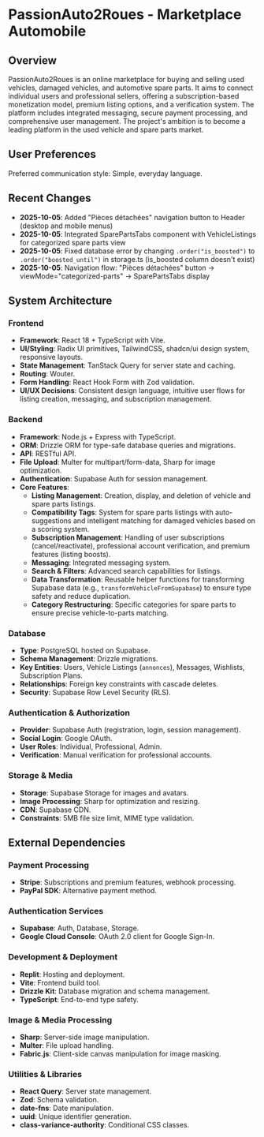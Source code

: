 # PassionAuto2Roues - Marketplace Automobile

## Overview
PassionAuto2Roues is an online marketplace for buying and selling used vehicles, damaged vehicles, and automotive spare parts. It aims to connect individual users and professional sellers, offering a subscription-based monetization model, premium listing options, and a verification system. The platform includes integrated messaging, secure payment processing, and comprehensive user management. The project's ambition is to become a leading platform in the used vehicle and spare parts market.

## User Preferences
Preferred communication style: Simple, everyday language.

## Recent Changes
- **2025-10-05**: Added "Pièces détachées" navigation button to Header (desktop and mobile menus)
- **2025-10-05**: Integrated SparePartsTabs component with VehicleListings for categorized spare parts view
- **2025-10-05**: Fixed database error by changing `.order("is_boosted")` to `.order("boosted_until")` in storage.ts (is_boosted column doesn't exist)
- **2025-10-05**: Navigation flow: "Pièces détachées" button → viewMode="categorized-parts" → SparePartsTabs display

## System Architecture

### Frontend
- **Framework**: React 18 + TypeScript with Vite.
- **UI/Styling**: Radix UI primitives, TailwindCSS, shadcn/ui design system, responsive layouts.
- **State Management**: TanStack Query for server state and caching.
- **Routing**: Wouter.
- **Form Handling**: React Hook Form with Zod validation.
- **UI/UX Decisions**: Consistent design language, intuitive user flows for listing creation, messaging, and subscription management.

### Backend
- **Framework**: Node.js + Express with TypeScript.
- **ORM**: Drizzle ORM for type-safe database queries and migrations.
- **API**: RESTful API.
- **File Upload**: Multer for multipart/form-data, Sharp for image optimization.
- **Authentication**: Supabase Auth for session management.
- **Core Features**:
    - **Listing Management**: Creation, display, and deletion of vehicle and spare parts listings.
    - **Compatibility Tags**: System for spare parts listings with auto-suggestions and intelligent matching for damaged vehicles based on a scoring system.
    - **Subscription Management**: Handling of user subscriptions (cancel/reactivate), professional account verification, and premium features (listing boosts).
    - **Messaging**: Integrated messaging system.
    - **Search & Filters**: Advanced search capabilities for listings.
    - **Data Transformation**: Reusable helper functions for transforming Supabase data (e.g., `transformVehicleFromSupabase`) to ensure type safety and reduce duplication.
    - **Category Restructuring**: Specific categories for spare parts to ensure precise vehicle-to-parts matching.

### Database
- **Type**: PostgreSQL hosted on Supabase.
- **Schema Management**: Drizzle migrations.
- **Key Entities**: Users, Vehicle Listings (`annonces`), Messages, Wishlists, Subscription Plans.
- **Relationships**: Foreign key constraints with cascade deletes.
- **Security**: Supabase Row Level Security (RLS).

### Authentication & Authorization
- **Provider**: Supabase Auth (registration, login, session management).
- **Social Login**: Google OAuth.
- **User Roles**: Individual, Professional, Admin.
- **Verification**: Manual verification for professional accounts.

### Storage & Media
- **Storage**: Supabase Storage for images and avatars.
- **Image Processing**: Sharp for optimization and resizing.
- **CDN**: Supabase CDN.
- **Constraints**: 5MB file size limit, MIME type validation.

## External Dependencies

### Payment Processing
- **Stripe**: Subscriptions and premium features, webhook processing.
- **PayPal SDK**: Alternative payment method.

### Authentication Services
- **Supabase**: Auth, Database, Storage.
- **Google Cloud Console**: OAuth 2.0 client for Google Sign-In.

### Development & Deployment
- **Replit**: Hosting and deployment.
- **Vite**: Frontend build tool.
- **Drizzle Kit**: Database migration and schema management.
- **TypeScript**: End-to-end type safety.

### Image & Media Processing
- **Sharp**: Server-side image manipulation.
- **Multer**: File upload handling.
- **Fabric.js**: Client-side canvas manipulation for image masking.

### Utilities & Libraries
- **React Query**: Server state management.
- **Zod**: Schema validation.
- **date-fns**: Date manipulation.
- **uuid**: Unique identifier generation.
- **class-variance-authority**: Conditional CSS classes.